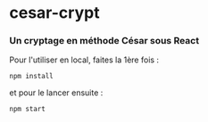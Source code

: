# cesar-crypt

### Un cryptage en méthode César sous React

Pour l'utiliser en local, faites la 1ère fois : 

`npm install`

et pour le lancer ensuite : 

`npm start`
